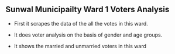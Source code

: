 ## Sunwal Municipailty Ward 1 Voters Analysis

- First it scrapes the data of the all the votes in this ward.

- It does voter analysis on the basis of gender and age groups.

- It shows the married and unmarried voters in this ward